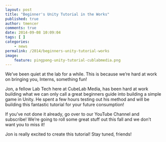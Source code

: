 ```yaml
---
layout: post
title: "Beginner's Unity Tutorial in the Works"
published: true
author: tmencer
comments: true
date: 2014-09-08 10:09:04
tags: [ ]
categories:
    - news
permalink: /2014/beginners-unity-tutorial-works
image:
    feature: pingpong-unity-tutorial-cublabmedia.png
---
```

We&#8217;ve been quiet at the lab for a while. This is because we&#8217;re hard at work on bringing you, Interns, something fun!

Jon, a fellow Lab Tech here at CubeLab Media, has been hard at work building what we can only call a great beginners guide into building a simple game in Unity. He spent a few hours testing out his method and will be building this fantastic tutorial for your future consumption!

If you&#8217;ve not done it already, go over to our YouTube Channel and subscribe! We&#8217;re going to roll some great stuff out this fall and we don&#8217;t want you to miss it!

Jon is really excited to create this tutorial! Stay tuned, friends!